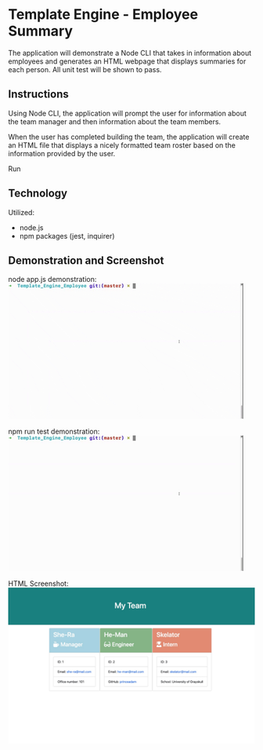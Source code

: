 # Template Engine - Employee Summary

The application will demonstrate a Node CLI that takes in information about employees and generates an HTML webpage that displays summaries for each person. All unit test will be shown to pass.

## Instructions

Using Node CLI, the application will prompt the user for information about the team manager and then information about the team members. 

When the user has completed building the team, the application will create an HTML file that displays a nicely formatted team roster based on the information provided by the user. 

  Run 

## Technology

Utilized:
- node.js
- npm packages (jest, inquirer)

## Demonstration and Screenshot
node app.js demonstration:
![](images/node_demo.gif)

npm run test demonstration:
![](images/npmruntest.gif)

HTML Screenshot:
![](images/MyTeamHTML.jpg)

